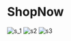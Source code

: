 # ShopNow
![s_1](https://user-images.githubusercontent.com/102579070/218246361-e0782c53-2098-4b75-b826-198498a48f53.png)
![s2](https://user-images.githubusercontent.com/102579070/218246362-9df18835-8a4e-4f5c-aca8-051c1fbb8f17.png)
![s3](https://user-images.githubusercontent.com/102579070/218246365-5b97135b-c34a-454e-bb80-2eb95e63b93f.png)

